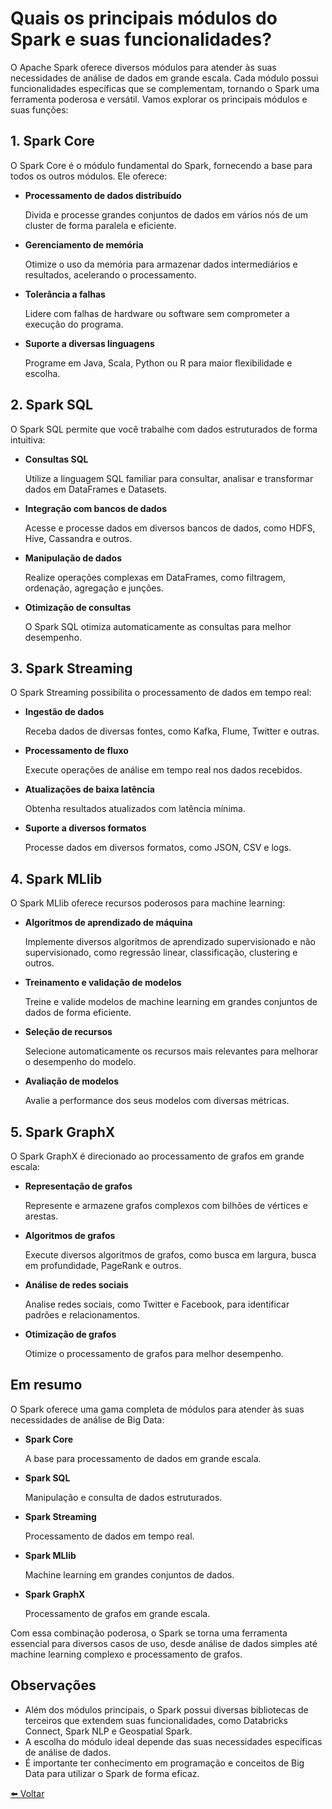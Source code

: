 # Quais os principais módulos do Spark e suas funcionalidades?

O Apache Spark oferece diversos módulos para atender às suas necessidades de análise de dados em grande escala. Cada módulo possui funcionalidades específicas que se complementam, tornando o Spark uma ferramenta poderosa e versátil. Vamos explorar os principais módulos e suas funções:

## **1. Spark Core**

O Spark Core é o módulo fundamental do Spark, fornecendo a base para todos os outros módulos. Ele oferece:

* **Processamento de dados distribuído** 
    
    Divida e processe grandes conjuntos de dados em vários nós de um cluster de forma paralela e eficiente.

* **Gerenciamento de memória** 
    
    Otimize o uso da memória para armazenar dados intermediários e resultados, acelerando o processamento.

* **Tolerância a falhas** 
    
    Lidere com falhas de hardware ou software sem comprometer a execução do programa.

* **Suporte a diversas linguagens** 
    
    Programe em Java, Scala, Python ou R para maior flexibilidade e escolha.

## **2. Spark SQL**

O Spark SQL permite que você trabalhe com dados estruturados de forma intuitiva:

* **Consultas SQL** 
    
    Utilize a linguagem SQL familiar para consultar, analisar e transformar dados em DataFrames e Datasets.

* **Integração com bancos de dados** 
    
    Acesse e processe dados em diversos bancos de dados, como HDFS, Hive, Cassandra e outros.

* **Manipulação de dados** 
    
    Realize operações complexas em DataFrames, como filtragem, ordenação, agregação e junções.

* **Otimização de consultas** 
  
    O Spark SQL otimiza automaticamente as consultas para melhor desempenho.

## **3. Spark Streaming**

O Spark Streaming possibilita o processamento de dados em tempo real:

* **Ingestão de dados** 
    
    Receba dados de diversas fontes, como Kafka, Flume, Twitter e outras.

* **Processamento de fluxo** 
    
    Execute operações de análise em tempo real nos dados recebidos.

* **Atualizações de baixa latência** 
    
    Obtenha resultados atualizados com latência mínima.

* **Suporte a diversos formatos** 
    
    Processe dados em diversos formatos, como JSON, CSV e logs.

## **4. Spark MLlib**

O Spark MLlib oferece recursos poderosos para machine learning:

* **Algoritmos de aprendizado de máquina** 
    
    Implemente diversos algoritmos de aprendizado supervisionado e não supervisionado, como regressão linear, classificação, clustering e outros.

* **Treinamento e validação de modelos** 
    
    Treine e valide modelos de machine learning em grandes conjuntos de dados de forma eficiente.

* **Seleção de recursos** 
    
    Selecione automaticamente os recursos mais relevantes para melhorar o desempenho do modelo.

* **Avaliação de modelos** 
    
    Avalie a performance dos seus modelos com diversas métricas.

## **5. Spark GraphX**

O Spark GraphX é direcionado ao processamento de grafos em grande escala:

* **Representação de grafos** 
    
    Represente e armazene grafos complexos com bilhões de vértices e arestas.

* **Algoritmos de grafos** 
    
    Execute diversos algoritmos de grafos, como busca em largura, busca em profundidade, PageRank e outros.

* **Análise de redes sociais** 
    
    Analise redes sociais, como Twitter e Facebook, para identificar padrões e relacionamentos.

* **Otimização de grafos** 
    
    Otimize o processamento de grafos para melhor desempenho.

## **Em resumo**

O Spark oferece uma gama completa de módulos para atender às suas necessidades de análise de Big Data:

* **Spark Core** 
    
    A base para processamento de dados em grande escala.

* **Spark SQL** 
    
    Manipulação e consulta de dados estruturados.

* **Spark Streaming** 
    
    Processamento de dados em tempo real.

* **Spark MLlib** 
    
    Machine learning em grandes conjuntos de dados.

* **Spark GraphX** 
    
    Processamento de grafos em grande escala.

Com essa combinação poderosa, o Spark se torna uma ferramenta essencial para diversos casos de uso, desde análise de dados simples até machine learning complexo e processamento de grafos.

## **Observações**

* Além dos módulos principais, o Spark possui diversas bibliotecas de terceiros que extendem suas funcionalidades, como Databricks Connect, Spark NLP e Geospatial Spark.
* A escolha do módulo ideal depende das suas necessidades específicas de análise de dados.
* É importante ter conhecimento em programação e conceitos de Big Data para utilizar o Spark de forma eficaz.

[⬅️ Voltar](../apache_spark.md)